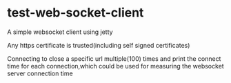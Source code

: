 # test-web-socket-client
A simple websocket client using jetty

Any https certificate is trusted(including self signed certificates)

Connecting to close a specific url multiple(100) times and print the connect time for each connection,which could be used for  measuring the websocket server connection time 
